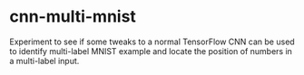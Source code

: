 # cnn-multi-mnist
Experiment to see if some tweaks to a normal TensorFlow CNN can be used to identify multi-label MNIST example and locate the position of numbers in a multi-label input.
